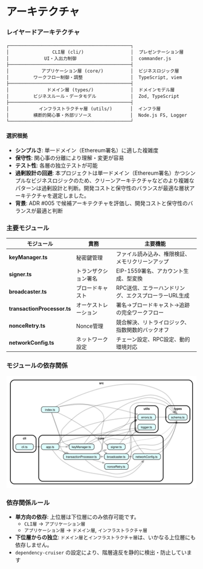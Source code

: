 # アーキテクチャ

### レイヤードアーキテクチャ

```
┌─────────────────────────────────────────────┐
│                CLI層 (cli/)        　  　    │  プレゼンテーション層
│             UI・入出力制御                    │  commander.js
├─────────────────────────────────────────────┤
│            アプリケーション層 (core/)          │  ビジネスロジック層
│         ワークフロー制御・調整             　   │  TypeScript, viem
├─────────────────────────────────────────────┤
│              ドメイン層 (types/) 　           │  ドメインモデル層
│         ビジネスルール・データモデル     　      │  Zod, TypeScript
├─────────────────────────────────────────────┤
│           インフラストラクチャ層 (utils/)   　  │  インフラ層
│         横断的関心事・外部リソース     　  　    │  Node.js FS, Logger
└─────────────────────────────────────────────┘
```
#### 選択根拠
- **シンプルさ**: 単一ドメイン（Ethereum署名）に適した複雑度
- **保守性**: 関心事の分離により理解・変更が容易
- **テスト性**: 各層の独立テストが可能
- **過剰設計の回避**: 本プロジェクトは単一ドメイン（Ethereum署名）かつシンプルなビジネスロジックのため、クリーンアーキテクチャなどのより複雑なパターンは過剰設計と判断。開発コストと保守性のバランスが最適な層状アーキテクチャを選定しました。
- **背景**: ADR #005 で候補アーキテクチャを評価し、開発コストと保守性のバランスが最適と判断


### 主要モジュール

| モジュール | 責務 | 主要機能 |
|-----------|------|---------|
| **keyManager.ts** | 秘密鍵管理 | ファイル読み込み、権限検証、メモリクリーンアップ |
| **signer.ts** | トランザクション署名 | EIP-1559署名、アカウント生成、型変換 |
| **broadcaster.ts** | ブロードキャスト | RPC送信、エラーハンドリング、エクスプローラーURL生成 |
| **transactionProcessor.ts** | オーケストレーション | 署名→ブロードキャスト→追跡の完全ワークフロー |
| **nonceRetry.ts** | Nonce管理 | 競合解決、リトライロジック、指数関数的バックオフ |
| **networkConfig.ts** | ネットワーク設定 | チェーン設定、RPC設定、動的環境対応 |

### モジュールの依存関係
![Architecture graph](architecture-graph.svg)

### 依存関係ルール

- **単方向の依存**: 上位層は下位層にのみ依存可能です。
  - `CLI層` → `アプリケーション層`
  - `アプリケーション層` → `ドメイン層`, `インフラストラクチャ層`
- **下位層からの独立**: `ドメイン層`と`インフラストラクチャ層`は、いかなる上位層にも依存しません。
- `dependency-cruiser` の設定により、階層違反を静的に検出・防止しています